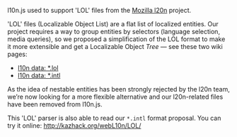 l10n.js used to support 'LOL' files from the [Mozilla l20n](https://wiki.mozilla.org/L20n)
project.

'LOL' files (Localizable Object List) are a flat list of localized entities.
Our project requires a way to group entities by selectors (language selection,
media queries), so we proposed a simplification of the LOL format to make it
more extensible and get a Localizable Object *Tree* — see these two wiki pages:

 * [l10n data: \*.lol](https://github.com/fabi1cazenave/webL10n/wiki/l10n-data%3a-*.lol)
 * [l10n data: \*.intl](https://github.com/fabi1cazenave/webL10n/wiki/l10n-data%3a-*.intl)

As the idea of nestable entities has been strongly rejected by the l20n team,
we’re now looking for a more flexible alternative and our l20n-related files have
been removed from l10n.js.

This 'LOL' parser is also able to read our ``*.intl`` format proposal. You can
try it online: http://kazhack.org/webL10n/LOL/

